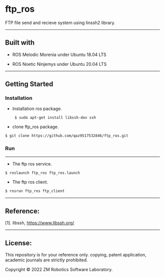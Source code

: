# ftp_ros

FTP file send and recieve system using linssh2 library.

------

## Built with

- ROS Melodic Morenia under Ubuntu 18.04 LTS

- ROS Noetic Ninjemys under Ubuntu 20.04 LTS

------

## Getting Started

### Installation

- Installation ros package.

    ``` $ sudo apt-get install libssh-dev ssh```

- clone ftp_ros package.

``` bash
$ git clone https://github.com/qaz9517532846/ftp_ros.git
```

### Run

------

- The ftp ros service.

``` bash
$ roslaunch ftp_ros ftp_ros.launch
```

- The ftp ros client.

``` bash
$ rosrun ftp_ros ftp_client
```

------

## Reference:

[1]. libssh, https://www.libssh.org/

------

## License:

This repository is for your reference only. copying, patent application, academic journals are strictly prohibited.

Copyright © 2022 ZM Robotics Software Laboratory.
